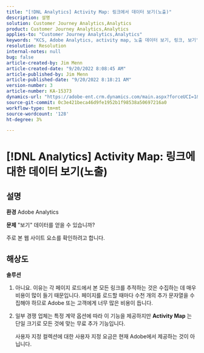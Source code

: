 ```yaml
---
title: "[!DNL Analytics] Activity Map: 링크에서 데이터 보기(노출)"
description: 설명
solution: Customer Journey Analytics,Analytics
product: Customer Journey Analytics,Analytics
applies-to: "Customer Journey Analytics,Analytics"
keywords: "KCS, Adobe Analytics, activity map, 노출 데이터 보기, 링크, 보기"
resolution: Resolution
internal-notes: null
bug: false
article-created-by: Jim Menn
article-created-date: "9/20/2022 8:08:45 AM"
article-published-by: Jim Menn
article-published-date: "9/20/2022 8:18:21 AM"
version-number: 3
article-number: KA-15373
dynamics-url: "https://adobe-ent.crm.dynamics.com/main.aspx?forceUCI=1&pagetype=entityrecord&etn=knowledgearticle&id=80e75a6f-bb38-ed11-9db1-0022480866ad"
source-git-commit: 0c3e421beca46d9fe1952b1f98538a50697216a0
workflow-type: tm+mt
source-wordcount: '128'
ht-degree: 3%

---
```


# [!DNL Analytics] Activity Map: 링크에 대한 데이터 보기(노출)

## 설명


<b>환경</b>
Adobe Analytics

<b>문제</b>
&quot;보기&quot; 데이터를 얻을 수 있습니까?

주로 본 웹 사이트 요소를 확인하려고 합니다.


## 해상도


<b>솔루션</b>

1. 아니요. 이유는 각 페이지 로드에서 본 모든 링크를 추적하는 것은 수집하는 데 매우 비용이 많이 들기 때문입니다. 페이지를 로드할 때마다 수천 개의 추가 문자열을 수집해야 하므로 Adobe 또는 고객에게 너무 많은 비용이 듭니다.
2. 일부 경쟁 업체는 특정 계약 옵션에 따라 이 기능을 제공하지만 <b>Activity Map</b> 는 단일 크기로 모든 것에 맞는 무료 추가 기능입니다.

   사용자 지정 컬렉션에 대한 사용자 지정 요금은 현재 Adobe에서 제공하는 것이 아닙니다.

